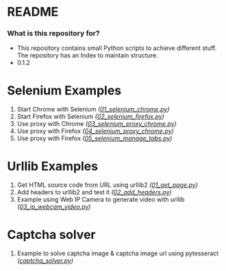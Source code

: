 # README #


### What is this repository for? ###

* This repository contains small Python scripts to achieve different stuff. The repository has an Index to maintain structure.
* 0.1.2

# Selenium Examples

1. Start Chrome with Selenium *([01_selenium_chrome.py](Selenium/01_selenium_chrome.py))*
2. Start Firefox with Selenium *([02_selenium_firefox.py](Selenium/02_selenium_firefox.py))*
3. Use proxy with Chrome *([03_selenium_proxy_chrome.py](Selenium/03_selenium_proxy_chrome.py))*
4. Use proxy with Firefox *([04_selenium_proxy_chrome.py](Selenium/04_selenium_proxy_chrome.py))*
5. Use proxy with Firefox *([05_selenium_manage_tabs.py](Selenium/05_selenium_manage_tabs.py))*

# Urllib Examples

1. Get HTML source code from URL using urllib2 *([01_get_page.py](Urllib/01_get_page.py))*
2. Add headers to urllib2 and test it *([02_add_headers.py](Urllib/02_add_headers.py))*
3. Example using Web IP Camera to generate video with urllib *([03_ip_webcam_video.py](Urllib/03_ip_webcam_video.py))*

# Captcha solver

1. Example to solve captcha image & captcha image url using pytesseract *([captcha_solver.py](captcha_solver.py))*

